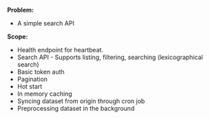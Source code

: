 **Problem:**
- A simple search API

**Scope:**
- Health endpoint for heartbeat.
- Search API - Supports listing, filtering, searching (lexicographical search)
- Basic token auth
- Pagination
- Hot start
- In memory caching
- Syncing dataset from origin through cron job
- Preprocessing dataset in the background
